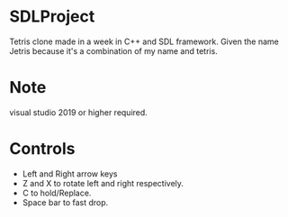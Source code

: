 # SDLProject
Tetris clone made in a week in C++ and SDL framework. Given the name Jetris because it's a combination of my name and tetris.

# Note
visual studio 2019 or higher required.

# Controls
- Left and Right arrow keys
- Z and X to rotate left and right respectively.
- C to hold/Replace.
- Space bar to fast drop.
